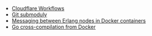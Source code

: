 * [Cloudflare Workflows](cloudflare-workflows)
* [Git submoduly](git-submoduly)
* [Messaging between Erlang nodes in Docker containers](docker-erlang-messages)
* [Go cross-compilation from Docker](docker-golang-cross-compile)
